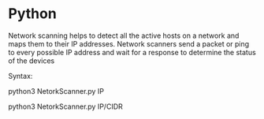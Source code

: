 # Python

Network scanning helps to detect all the active hosts on a network and maps them to their IP addresses. Network scanners send a packet or ping to every possible IP address and wait for a response to determine the status of the devices

Syntax:

python3 NetorkScanner.py IP

python3 NetorkScanner.py IP/CIDR

